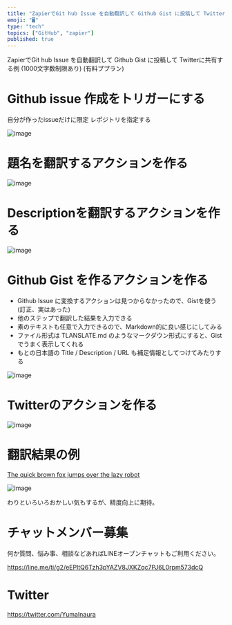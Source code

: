 ```yaml
---
title: "ZapierでGit hub Issue を自動翻訳して Github Gist に投稿して Twitterに共有する例 (1000文字数制"
emoji: "🖥"
type: "tech"
topics: ["GitHub", "zapier"]
published: true
---
```


ZapierでGit hub Issue を自動翻訳して Github Gist に投稿して Twitterに共有する例 (1000文字数制限あり) (有料ププラン)


# Github issue 作成をトリガーにする

自分が作ったissueだけに限定
レポジトリを指定する

![image](https://user-images.githubusercontent.com/13635059/51799599-491a9c00-2266-11e9-9a27-a2581fe610cc.png)

# 題名を翻訳するアクションを作る

![image](https://user-images.githubusercontent.com/13635059/51799603-5f285c80-2266-11e9-8da1-f0b9b6b2575a.png)

# Descriptionを翻訳するアクションを作る

![image](https://user-images.githubusercontent.com/13635059/51799614-6fd8d280-2266-11e9-8f8d-a26bb4e276a6.png)

# Github Gist を作るアクションを作る

- Github Issue に変換するアクションは見つからなかったので、Gistを使う (訂正、実はあった)
- 他のステップで翻訳した結果を入力できる
- 素のテキストも任意で入力できるので、Markdown的に良い感じにしてみる
- ファイル形式は TLANSLATE.md のようなマークダウン形式にすると、Gistでうまく表示してくれる
- もとの日本語の Title / Description / URL も補足情報としてつけてみたりする


![image](https://user-images.githubusercontent.com/13635059/51799622-82eba280-2266-11e9-8864-41cc9e94baec.png)

# Twitterのアクションを作る

![image](https://user-images.githubusercontent.com/13635059/51799634-cb0ac500-2266-11e9-8799-03200e5f3ef6.png)

# 翻訳結果の例

[The quick brown fox jumps over the lazy robot](https://gist.github.com/YumaInaura/e49c44af68ea0cbc575c2b2d862f7705)


![image](https://user-images.githubusercontent.com/13635059/51799658-2a68d500-2267-11e9-8401-a7388582dbec.png)

わりといろいろおかしい気もするが、精度向上に期待。










<!-- Update From Qiita API -->

# チャットメンバー募集


何か質問、悩み事、相談などあればLINEオープンチャットもご利用ください。

https://line.me/ti/g2/eEPltQ6Tzh3pYAZV8JXKZqc7PJ6L0rpm573dcQ





# Twitter


https://twitter.com/YumaInaura


<!-- Update From Qiita API -->


